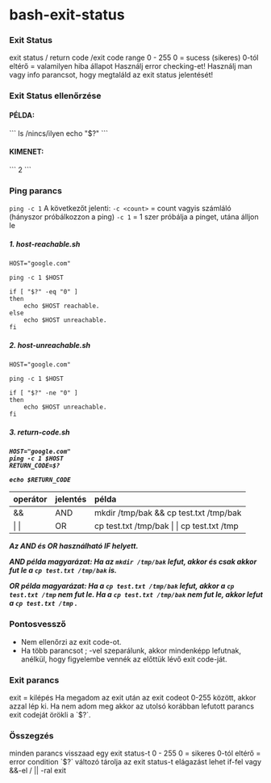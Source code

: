 # bash-exit-status

<h3>Exit Status</h3>
exit status / return code /exit code
range 0 - 255
0 = sucess (sikeres)
0-tól eltérő = valamilyen hiba állapot
Használj error checking-et!
Használj man vagy info parancsot, hogy megtaláld az exit status jelentését!


<h3>Exit Status ellenőrzése</h3>

<h4>PÉLDA:</h4>
```
ls /nincs/ilyen
echo "$?"
```
<h4>KIMENET:</h4>
```
2
```

<h3>Ping parancs</h3>

`ping -c 1`
A következőt jelenti:
`-c <count>` = count vagyis számláló (hányszor próbálkozzon a ping)
`-c 1` = 1 szer próbálja a pinget, utána álljon le

<h5>1. host-reachable.sh</h5>

```
HOST="google.com"

ping -c 1 $HOST

if [ "$?" -eq "0" ]
then
    echo $HOST reachable.
else
    echo $HOST unreachable.
fi
```

<h5>2. host-unreachable.sh</h5>

```
HOST="google.com"

ping -c 1 $HOST

if [ "$?" -ne "0" ]
then
    echo $HOST unreachable.
fi

```

<h5>3. return-code.sh<h5>

```
HOST="google.com"
ping -c 1 $HOST
RETURN_CODE=$?

echo $RETURN_CODE

```
| operátor | jelentés | példa |
|:-|:-|:-|
| && | AND | mkdir /tmp/bak && cp test.txt /tmp/bak |
| &#124; &#124;| OR | cp test.txt /tmp/bak &#124; &#124; cp test.txt /tmp |


*Az AND és OR használható IF helyett.*

**AND példa magyarázat:**
Ha az `mkdir /tmp/bak` lefut, akkor és csak akkor fut le a `cp test.txt /tmp/bak` is.

**OR példa magyarázat:**
Ha a `cp test.txt /tmp/bak` lefut, akkor a `cp test.txt /tmp` nem fut le.
Ha a `cp test.txt /tmp/bak` nem fut le, akkor lefut a `cp test.txt /tmp` .

<h3>Pontosvessző</h3>

- Nem ellenőrzi az exit code-ot.
- Ha több parancsot ; -vel szeparálunk, akkor mindenképp lefutnak, anélkül, hogy figyelembe vennék az előttük lévő exit code-ját.

<h3>Exit parancs</h3>
exit = kilépés
Ha megadom az exit után az exit codeot 0-255 között, akkor azzal lép ki.
Ha nem adom meg akkor az utolsó korábban lefutott parancs exit codeját örökli a `$?`.

<h3>Összegzés</h3>
minden parancs visszaad egy exit status-t
0 - 255
0 = sikeres
0-tól eltérő = error condition
`$?` változó tárolja az exit status-t
elágazást lehet if-fel vagy &&-el / || -ral
exit


